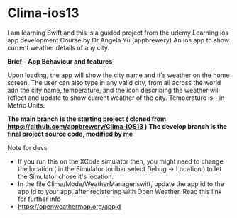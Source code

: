 # Clima-ios13

I am learning Swift and this is a guided project from the udemy Learning ios app development Course by Dr Angela Yu (appbrewery)
An ios app to show current weather details of any city.


**Brief - App Behaviour and features**

Upon loading, the app will show the city name and it's weather on the home screen.
The user can also type in any valid city, from all across the world adn the city name, temperature, and the icon describing the weather will reflect and update to show current weather of the city.
Temperature is - in Metric Units.

**The main branch is the starting project ( cloned from https://github.com/appbrewery/Clima-iOS13 )**
**The develop branch is the final project source code, modified by me**

Note for devs
- If you run this on the XCode simulator then, you might need to change the location ( in the Simulator toolbar select Debug -> Location ) to let the Simulator chose it's location.
- In the file Clima/Mode/WeatherManager.swift, update the app id to the app Id to your app, after registering with Open Weather. Read this link for further info
- https://openweathermap.org/appid
